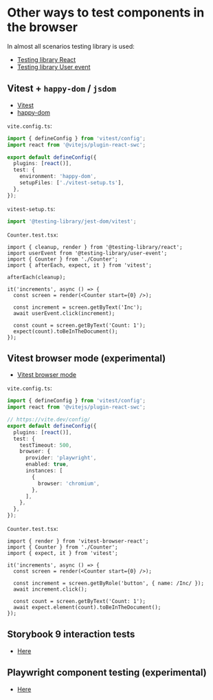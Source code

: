 # Other ways to test components in the browser

In almost all scenarios testing library is used:

- [Testing library React](https://testing-library.com/docs/react-testing-library/intro)
- [Testing library User event](https://testing-library.com/docs/user-event/intro)

## Vitest + `happy-dom` / `jsdom`

- [Vitest](https://vitest.dev/guide/)
- [happy-dom](https://github.com/capricorn86/happy-dom)

`vite.config.ts`:

```ts
import { defineConfig } from 'vitest/config';
import react from '@vitejs/plugin-react-swc';

export default defineConfig({
  plugins: [react()],
  test: {
    environment: 'happy-dom',
    setupFiles: ['./vitest-setup.ts'],
  },
});
```

`vitest-setup.ts`:

```ts
import '@testing-library/jest-dom/vitest';
```

`Counter.test.tsx`:

```tsx
import { cleanup, render } from '@testing-library/react';
import userEvent from '@testing-library/user-event';
import { Counter } from './Counter';
import { afterEach, expect, it } from 'vitest';

afterEach(cleanup);

it('increments', async () => {
  const screen = render(<Counter start={0} />);

  const increment = screen.getByText('Inc');
  await userEvent.click(increment);

  const count = screen.getByText('Count: 1');
  expect(count).toBeInTheDocument();
});
```

## Vitest browser mode (experimental)

- [Vitest browser mode](https://vitest.dev/guide/browser/)

`vite.config.ts`:

```ts
import { defineConfig } from 'vitest/config';
import react from '@vitejs/plugin-react-swc';

// https://vite.dev/config/
export default defineConfig({
  plugins: [react()],
  test: {
    testTimeout: 500,
    browser: {
      provider: 'playwright',
      enabled: true,
      instances: [
        {
          browser: 'chromium',
        },
      ],
    },
  },
});
```

`Counter.test.tsx`:

```tsx
import { render } from 'vitest-browser-react';
import { Counter } from './Counter';
import { expect, it } from 'vitest';

it('increments', async () => {
  const screen = render(<Counter start={0} />);

  const increment = screen.getByRole('button', { name: /Inc/ });
  await increment.click();

  const count = screen.getByText('Count: 1');
  await expect.element(count).toBeInTheDocument();
});
```

## Storybook 9 interaction tests

- [Here](https://storybook.js.org/docs/writing-tests/interaction-testing)

## Playwright component testing (experimental)

- [Here](https://playwright.dev/docs/test-components)
